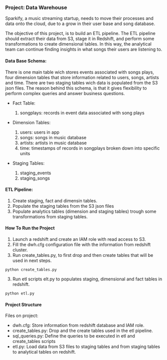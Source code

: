 ### Project: Data Warehouse

Sparkify, a music streaming startup, needs to move their processes and data onto the cloud, due to a grow in their user base and song database.

The objective of this project, is to build an ETL pipeline. The ETL pipeline should extract their data from S3, stage it in Redshift, and perform some transformations to create dimensional tables. In this way, the analytical team can continue finding insights in what songs their users are listening to.

#### Data Base Schema:
There is one main table wich stores events associated with songs plays, four dimension tables that store information related to users, songs, artists and time. There are two staging tables wich data is populated from the S3 json files.
The reason behind this schema, is that it gives flexibility to perform complex queries and answer business questions.

- Fact Table:
    1. songplays: records in event data associated with song plays

- Dimension Tables:

    1. users: users in app
    2. songs: songs in music database
    3. artists: artists in music database
    4. time: timestamps of records in songplays broken down into specific units

- Staging Tables:
    1. staging_events
    2. staging_songs


#### ETL Pipeline:
1. Create staging, fact and dimensin tables.
2. Populate the staging tables from the S3 json files
3. Populate analytics tables (dimension and staging tables) trough some transformations from staging tables.

#### How To Run the Project

1. Launch a redshift and create an IAM role with read access to S3.
2. Fill the dwh.cfg configuration file with the information from redshift cluster.
3. Run create_tables.py, to first drop and then create tables that will be used in next steps.
```
python create_tables.py
```
3. Run etl scripts elt.py to populates staging, dimensional and fact tables in redshift.
```
python etl.py
```

#### Project Structure

Files on project:
- dwh.cfg: Store information from redshift database and IAM role.
- create_tables.py: Drop and the create tables used in the etl pipeline.
- sql_queries.py: Define the queries to be executed in etl and create_tables scripts
- etl.py: Load data from S3 files to staging tables and from staging tables to analytical tables on redshift.

